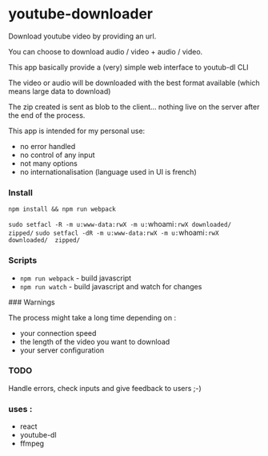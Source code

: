# youtube-downloader

Download youtube video by providing an url. 

You can choose to download audio / video + audio / video.

This app basically provide a (very) simple web interface to youtub-dl CLI

The video or audio will be downloaded with the best format available (which means large data to download)

The zip created is sent as blob to the client... nothing live on the server after the end of the process.

This app is intended for my personal use:
- no error handled
- no control of any input
- not many options
- no internationalisation (language used in UI is french)

### Install

`npm install && npm run webpack`

`sudo setfacl -R -m u:www-data:rwX -m u:`whoami`:rwX downloaded/  zipped/`
`sudo setfacl -dR -m u:www-data:rwX -m u:`whoami`:rwX downloaded/  zipped/`


### Scripts

- `npm run webpack` - build javascript
- `npm run watch` - build javascript and watch for changes

### Warnings

The process might take a long time depending on :

- your connection speed
- the length of the video you want to download
- your server configuration

### TODO

Handle errors, check inputs and give feedback to users ;-)

### uses :

- react
- youtube-dl
- ffmpeg